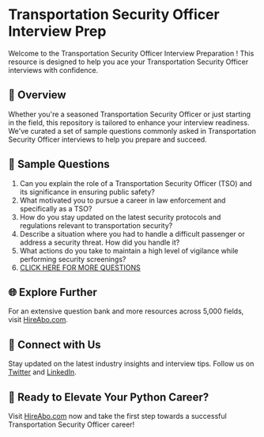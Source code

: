 # Transportation Security Officer Interview Prep

Welcome to the Transportation Security Officer Interview Preparation ! This resource is designed to help you ace your Transportation Security Officer interviews with confidence.

## 🚀 Overview

Whether you're a seasoned Transportation Security Officer or just starting in the field, this repository is tailored to enhance your interview readiness. We've curated a set of sample questions commonly asked in Transportation Security Officer interviews to help you prepare and succeed.

## 📝 Sample Questions

1. Can you explain the role of a Transportation Security Officer (TSO) and its significance in ensuring public safety?
2. What motivated you to pursue a career in law enforcement and specifically as a TSO?
3. How do you stay updated on the latest security protocols and regulations relevant to transportation security?
4. Describe a situation where you had to handle a difficult passenger or address a security threat. How did you handle it?
5. What actions do you take to maintain a high level of vigilance while performing security screenings?
6. [CLICK HERE FOR MORE QUESTIONS](https://hireabo.com/job/9_3_33/Transportation%20Security%20Officer)

## 🌐 Explore Further

For an extensive question bank and more resources across 5,000 fields, visit [HireAbo.com](https://www.hireabo.com).

## 📱 Connect with Us

Stay updated on the latest industry insights and interview tips. Follow us on [Twitter](https://twitter.com/hireabo) and [LinkedIn](https://www.linkedin.com/in/hire-abo-3609972a8/).

## 🚀 Ready to Elevate Your Python Career?

Visit [HireAbo.com](https://www.hireabo.com) now and take the first step towards a successful Transportation Security Officer career!